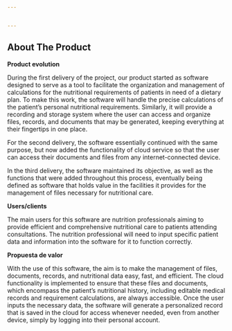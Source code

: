 ```yaml
---


---
```


<h2 id="about-the-product"><strong>About The Product</strong></h2>
<p><strong>Product evolution</strong></p>
<p>During the first delivery of the project, our product started as software designed to serve as a tool to facilitate the organization and management of calculations for the nutritional requirements of patients in need of a dietary plan. To make this work, the software will handle the precise calculations of the patient’s personal nutritional requirements. Similarly, it will provide a recording and storage system where the user can access and organize files, records, and documents that may be generated, keeping everything at their fingertips in one place.</p>
<p>For the second delivery, the software essentially continued with the same purpose, but now added the functionality of cloud service so that the user can access their documents and files from any internet-connected device.</p>
<p>In the third delivery, the software maintained its objective, as well as the functions that were added throughout this process, eventually being defined as software that holds value in the facilities it provides for the management of files necessary for nutritional care.</p>
<p><strong>Users/clients</strong></p>
<p>The main users for this software are nutrition professionals aiming to provide efficient and comprehensive nutritional care to patients attending consultations. The nutrition professional will need to input specific patient data and information into the software for it to function correctly.</p>
<p><strong>Propuesta de valor</strong></p>
<p>With the use of this software, the aim is to make the management of files, documents, records, and nutritional data easy, fast, and efficient. The cloud functionality is implemented to ensure that these files and documents, which encompass the patient’s nutritional history, including editable medical records and requirement calculations, are always accessible. Once the user inputs the necessary data, the software will generate a personalized record that is saved in the cloud for access whenever needed, even from another device, simply by logging into their personal account.</p>

